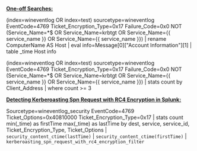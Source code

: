 <u>__One-off Searches:__</u>

(index=wineventlog OR index=test) sourcetype=wineventlog EventCode=4769 Ticket_Encryption_Type=0x17 Failure_Code=0x0 NOT (Service_Name=*$ OR Service_Name=krbtgt OR Service_Name={{ service_name }} OR Service_Name={{ service_name }})
| rename ComputerName AS Host
| eval info=Message[0]["Account Information"][1]
| table _time Host info


(index=wineventlog OR index=test) sourcetype=wineventlog EventCode=4769 Ticket_Encryption_Type=0x17 Failure_Code=0x0 NOT (Service_Name=*$ OR Service_Name=krbtgt OR Service_Name={{ service_name }} OR Service_Name={{ service_name }}) 
| stats count by Client_Address 
| where count >= 3

<u>__Detecting Kerberoasting Spn Request with RC4 Encryption in Splunk:__</u>

Sourcetype=wineventlog_security EventCode=4769 Ticket_Options=0x40810000 Ticket_Encryption_Type=0x17 | stats count min(_time) as firstTime max(_time) as lastTime by dest, service, service_id, Ticket_Encryption_Type, Ticket_Options | `security_content_ctime(lastTime)` | `security_content_ctime(firstTime)` | `kerberoasting_spn_request_with_rc4_encryption_filter`

